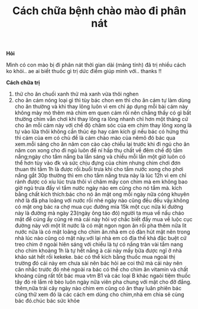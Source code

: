 ﻿---
id: 4
title: Cách chữa bệnh chào mào đi phân nát
layout: EventPage
category: events
path: '/events/chao-mao-phan-nat/'
key: chao-mao-phan-nat

meta: Cách chữa bệnh chào mào đi phân nát
keywords: Cách chữa bệnh chào mào đi phân nát, chao mao

psyshine: https://www.ghetiffanygiasi.com
---
**Hỏi**

Mình có con mào bị đi phân nát thời gian dài (mảng tính) đã trị nhiều cách ko khỏi.. ae ai biết thuốc gì trị dức điểm giúp mình với.. thanks !!

**Cách chữa trị**
1. thử cho ăn chuối xanh thử mà xanh vừa thôi nghen
2. cho ăn cám nóng loại gì thì tùy bác chon em thì cho ăn cám tự làm dùng cho ăn thường và khi thay lông luôn vì em chỉ áp dụng mỗi bài cám này không mày mò thêm mà chim em quen cám rồi nên chẳng thấy có gì bất thường chim vẫn chơi khi thay lông ra lông nhanh chỉ hơn một tháng cứ cho ăn mỗi cám này với chế độ chăm sóc của em chim thay lông xong là tự vào lữa thôi không cần thúc ép hay cám kích gì nếu bác có hứng thú thì cám của em có chủ đề là cám chào mào của nêmô đó bác qua xem.mỗi sáng cho ăn năm con cào cào chiều lại trước khi đi ngủ cho ăn năm con xong cho đi ngủ luôn để ní hấp thụ chất về đêm
chế độ tắm nắng;ngày cho tắm nắng ba lần sáng và chiều mỗi lần một giờ luôn có thể hơn tùy vào đk và sức chịu đựng của chim nhưng chim chơi đơn thuan thì tằm 1h là được rồi.buổi trưa khi cho tắm nước xong cho phơi nắng gắt 30p thường thì em cho tắm nắng trưa này là lúc 12h vì em chỉ rảnh được có xíu lúc trưa thôi vì chăm mấy con chim mà em không bao giờ ngủ trưa đấy vì tắm nước ngày nào em cũng cho nó tắm mà.
kích bằng chất kích thích:bác cho nó ăn mật ong mỗi ngày nữa cóng khuyên nhớ là đã pha loãng với nước rồi nhé ngày nào cũng đều đều vậy.không có mật ong bác ra chợ mua cục đường mía 15k một cục nữa kí đường này là đường mà ngày 23(ngày ông táo đó) người ta mua về nấu cháo mật để cúng ấy cũng rẻ mà cái này hỏi vợ chắc biết đấy mua về luộc cục đường này với một lít nước là có mật ngon ngon ăn rồi pha thêm nữa lìt nước nữa là có mật loãng cho chim ăn.nhà em có đàn hút mật nên trong nhà lúc nào cũng có mật này.với lại nhà em có địa thế khá đặc buệt cứ treo chim ở ngoài hiên sáng với chiều là tự có nắng tràn vài tắm nang cho chim khoảng 1h là tự hết nắng à cái này mấy bữa được ngĩ ở nhà khão sát hết rồi kekeke.
bác có thể kích bằng thuốc mua ngoài thị trường đó cái này em chưa sài nên bác hỏi ae coi thữ mà cái này nên cân nhắc trước đó nhé
ngoài ra bác có thể cho chim ăn vitamin và chất khoáng cũng rất tốt bác mua vtm B1 và các loại B khác ngaòi tiệm thuốc tây đó rẻ lắm rẻ bèo luôn ngày nữa viên pha chung với mật cho đỡ đắng.
thêm,nữa trái cây ngày nào chim em cũng có ăn thay luân phiên bác cũng thữ xem
đó là các cách em dùng cho chim,nhà em chia sẻ cùng bác đó.chúc bác sức khỏe
